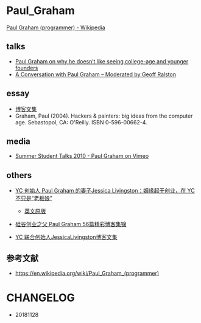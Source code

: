 # Paul_Graham

[Paul Graham (programmer) - Wikipedia](https://en.wikipedia.org/wiki/Paul_Graham_(programmer))


## talks

- [Paul Graham on why he doesn’t like seeing college-age and younger founders](https://techcrunch.com/2018/09/01/paul-graham-on-why-he-doesnt-like-seeing-college-age-and-younger-founders/)
- [A Conversation with Paul Graham – Moderated by Geoff Ralston](https://blog.ycombinator.com/a-conversation-with-paul-graham-moderated-by-geoff-ralston/)

## essay

- [博客文集](http://www.paulgraham.com/articles.html)
- Graham, Paul (2004). Hackers & painters: big ideas from the computer age. Sebastopol, CA: O'Reilly. ISBN 0-596-00662-4.


## media

- [Summer Student Talks 2010 - Paul Graham on Vimeo](https://vimeo.com/21139129)

## others

- [YC 创始人 Paul Graham 的妻子Jessica Livingston：姻缘起于创业，在 YC 不只是“老板娘”](https://baijiahao.baidu.com/s?id=1606125400741064457&wfr=spider&for=pc&isFailFlag=1)
  - [英文原版](http://foundersatwork.posthaven.com/grow-the-puzzle-around-you)
  
- [硅谷创业之父 Paul Graham 56篇精彩博客集锦](https://36kr.com/p/5043113.html)

- [YC 联合创始人JessicaLivingston博客文集](http://foundersatwork.posthaven.com/)

## 参考文献

- https://en.wikipedia.org/wiki/Paul_Graham_(programmer)

# CHANGELOG

- 20181128
